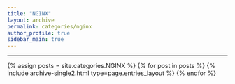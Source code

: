 ```yaml
---
title: "NGINX"
layout: archive
permalink: categories/nginx
author_profile: true
sidebar_main: true
---
```


<!-- 공백이 포함되어 있는 카테고리 이름의 경우 site.categories['a b c'] 이런식으로! -->

***

{% assign posts = site.categories.NGINX %}
{% for post in posts %} {% include archive-single2.html type=page.entries_layout %} {% endfor %}
